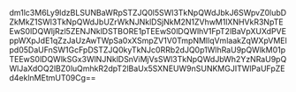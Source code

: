 dm1lc3M6Ly9ldzBLSUNBaWRpSTZJQ0l5SWl3TkNpQWdJbkJ6SWpvZ0lubDZkMkZ1SWl3TkNpQWdJbUZrWkNJNklDSjNkM2N1ZVhwM1lXNHVkR3NpTEEwS0lDQWljRzl5ZENJNklDSTBORE1pTEEwS0lDQWlhV1FpT2lBaVpXUXdPVEppWXpJdE1qZzJaUzAwTWpSa0xXSmpZV1V0TmpNMllqVmlaakZqWXpVMElpd05DaUFnSW1GcFpDSTZJQ0kyTkNJc0RRb2dJQ0p1WlhRaU9pQWlkM01pTEEwS0lDQWlkSGx3WlNJNklDSnViMjVsSWl3TkNpQWdJbWh2YzNRaU9pQWlJaXdOQ2lBZ0luQmhkR2dpT2lBaUx5SXNEUW9nSUNKMGJITWlPaUFpZEd4eklnMEtmUT09Cg==

